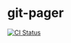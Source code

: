 # git-pager

[![CI Status](https://github.com/mbarbin/git-pager/workflows/ci/badge.svg)](https://github.com/mbarbin/git-pager/actions/workflows/ci.yml)
